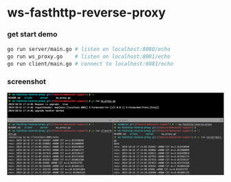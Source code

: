 # ws-fasthttp-reverse-proxy

### get start demo 
```sh
go run server/main.go # listen on localhost:8080/echo
go run ws_proxy.go    # listen on localhost:8081/echo
go run client/main.go # connect to localhost:8081/echo
```

### screenshot
![shot](./screenshot1.png)
